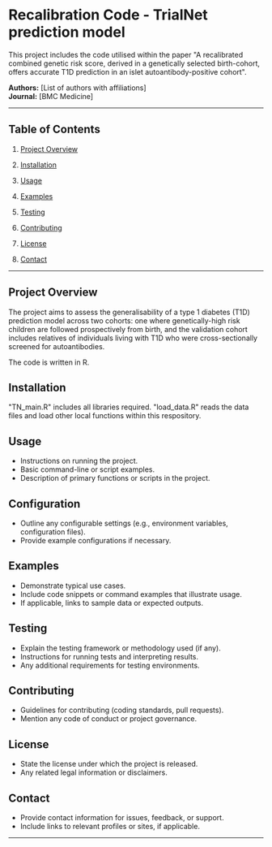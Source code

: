 # Recalibration Code - TrialNet prediction model

This project includes the code utilised within the paper "A recalibrated combined genetic risk score, derived in a genetically selected birth-cohort, offers accurate T1D prediction in an islet autoantibody-positive cohort".

**Authors:** [List of authors with affiliations]  
**Journal:** [BMC Medicine]  

---

## Table of Contents

1. [Project Overview](#project-overview)
2. [Installation](#installation)
3. [Usage](#usage)

6. [Examples](#examples)
7. [Testing](#testing)
8. [Contributing](#contributing)
9. [License](#license)
10. [Contact](#contact)

---

## Project Overview

The project aims to assess the generalisability of a type 1 diabetes (T1D) prediction model across two cohorts: one where genetically-high risk children are followed prospectively from birth, and the validation cohort includes relatives of individuals living with T1D who were cross-sectionally screened for autoantibodies. 

The code is written in R. 

## Installation
"TN_main.R" includes all libraries required. "load_data.R" reads the data files and load other local functions within this respository. 

## Usage

- Instructions on running the project.
- Basic command-line or script examples.
- Description of primary functions or scripts in the project.

## Configuration

- Outline any configurable settings (e.g., environment variables, configuration files).
- Provide example configurations if necessary.

## Examples

- Demonstrate typical use cases.
- Include code snippets or command examples that illustrate usage.
- If applicable, links to sample data or expected outputs.

## Testing

- Explain the testing framework or methodology used (if any).
- Instructions for running tests and interpreting results.
- Any additional requirements for testing environments.

## Contributing

- Guidelines for contributing (coding standards, pull requests).
- Mention any code of conduct or project governance.

## License

- State the license under which the project is released.
- Any related legal information or disclaimers.

## Contact

- Provide contact information for issues, feedback, or support.
- Include links to relevant profiles or sites, if applicable.

---

